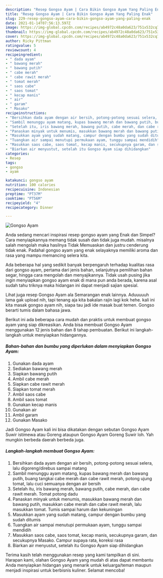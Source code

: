 ```yaml
---
description: "Resep Gongso Ayam | Cara Bikin Gongso Ayam Yang Paling Enak"
title: "Resep Gongso Ayam | Cara Bikin Gongso Ayam Yang Paling Enak"
slug: 229-resep-gongso-ayam-cara-bikin-gongso-ayam-yang-paling-enak
date: 2021-01-14T07:56:13.597Z
image: https://img-global.cpcdn.com/recipes/ab4972c48a0da623/751x532cq70/gongso-ayam-foto-resep-utama.jpg
thumbnail: https://img-global.cpcdn.com/recipes/ab4972c48a0da623/751x532cq70/gongso-ayam-foto-resep-utama.jpg
cover: https://img-global.cpcdn.com/recipes/ab4972c48a0da623/751x532cq70/gongso-ayam-foto-resep-utama.jpg
author: Ricky Pittman
ratingvalue: 5
reviewcount: 4
recipeingredient:
- " dada ayam"
- " bawang merah"
- " bawang putih"
- " cabe merah"
- " cabe rawit merah"
- " tomat merah"
- " saos cabe"
- " saos tomat"
- " kecap manis"
- " air"
- " garam"
- " Masako"
recipeinstructions:
- "Bersihkan dada ayam dengan air bersih, potong-potong sesuai selera, lalu digoreng/direbus sampai matang"
- "Sambil menunggu ayam matang, kupas bawang merah dan bawang putih, buang tangkai cabe merah dan cabe rawit merah, potong ujung tomat, lalu cuci semuanya dengan air bersih"
- "Setelah itu, iris bawang merah, bawang putih, cabe merah, dan cabe rawit merah. Tomat potong dadu"
- "Panaskan minyak untuk menumis, masukkan bawang merah dan bawang putih, masukkan cabe merah dan cabe rawit merah, lalu masukkan tomat. Tumis sampai harum dan kekuningan"
- "Masukkan ayam yang sudah matang, campur dengan bumbu yang sudah ditumis"
- "Tuangkan air sampai menutupi permukaan ayam, tunggu sampai mendidih"
- "Masukkan saos cabe, saos tomat, kecap manis, secukupnya garam, dan secukupnya Masako. Campur supaya rata, koreksi rasa"
- "Biarkan air menyustut, setelah itu Gongso Ayam siap dihidangkan"
categories:
- Resep
tags:
- gongso
- ayam

katakunci: gongso ayam 
nutrition: 100 calories
recipecuisine: Indonesian
preptime: "PT37M"
cooktime: "PT56M"
recipeyield: "4"
recipecategory: Dinner

---
```



![Gongso Ayam](https://img-global.cpcdn.com/recipes/ab4972c48a0da623/751x532cq70/gongso-ayam-foto-resep-utama.jpg)

Anda sedang mencari inspirasi resep gongso ayam yang Enak dan Simpel? Cara menyiapkannya memang tidak susah dan tidak juga mudah. misalnya salah mengolah maka hasilnya Tidak Memuaskan dan justru cenderung tidak enak. Padahal gongso ayam yang enak selayaknya memiliki aroma dan rasa yang mampu memancing selera kita.

Ada beberapa hal yang sedikit banyak berpengaruh terhadap kualitas rasa dari gongso ayam, pertama dari jenis bahan, selanjutnya pemilihan bahan segar, hingga cara mengolah dan menyajikannya. Tidak usah pusing jika ingin menyiapkan gongso ayam enak di mana pun anda berada, karena asal sudah tahu triknya maka hidangan ini dapat menjadi sajian spesial.

Lihat juga resep Gongso Ayam ala Semarangan enak lainnya. Aduuuuuh lama gak upload nih, tapi tenang aja kita bakalan rajin lagi kok hehe. kali ini kita masak gongso ayam nih, siapa tau jadi ide masak buat temen. Gongso berarti tumis dalam bahasa jawa.


Berikut ini ada beberapa cara mudah dan praktis untuk membuat gongso ayam yang siap dikreasikan. Anda bisa membuat Gongso Ayam menggunakan 12 jenis bahan dan 8 tahap pembuatan. Berikut ini langkah-langkah untuk menyiapkan hidangannya.

<!--inarticleads1-->

##### Bahan-bahan dan bumbu yang diperlukan dalam menyiapkan Gongso Ayam:

1. Gunakan  dada ayam
1. Sediakan  bawang merah
1. Siapkan  bawang putih
1. Ambil  cabe merah
1. Siapkan  cabe rawit merah
1. Siapkan  tomat merah
1. Ambil  saos cabe
1. Ambil  saos tomat
1. Gunakan  kecap manis
1. Gunakan  air
1. Ambil  garam
1. Gunakan  Masako


Jadi Gongso Ayam kali ini bisa dikatakan dengan sebutan Gongso Ayam Suwir istimewa atau Goreng ataupun Gongso Ayam Goreng Suwir loh. Yah mungkin berbeda daerah berbeda juga. 

<!--inarticleads2-->

##### Langkah-langkah membuat Gongso Ayam:

1. Bersihkan dada ayam dengan air bersih, potong-potong sesuai selera, lalu digoreng/direbus sampai matang
1. Sambil menunggu ayam matang, kupas bawang merah dan bawang putih, buang tangkai cabe merah dan cabe rawit merah, potong ujung tomat, lalu cuci semuanya dengan air bersih
1. Setelah itu, iris bawang merah, bawang putih, cabe merah, dan cabe rawit merah. Tomat potong dadu
1. Panaskan minyak untuk menumis, masukkan bawang merah dan bawang putih, masukkan cabe merah dan cabe rawit merah, lalu masukkan tomat. Tumis sampai harum dan kekuningan
1. Masukkan ayam yang sudah matang, campur dengan bumbu yang sudah ditumis
1. Tuangkan air sampai menutupi permukaan ayam, tunggu sampai mendidih
1. Masukkan saos cabe, saos tomat, kecap manis, secukupnya garam, dan secukupnya Masako. Campur supaya rata, koreksi rasa
1. Biarkan air menyustut, setelah itu Gongso Ayam siap dihidangkan




Terima kasih telah menggunakan resep yang kami tampilkan di sini. Harapan kami, olahan Gongso Ayam yang mudah di atas dapat membantu Anda menyiapkan hidangan yang menarik untuk keluarga/teman maupun menjadi inspirasi untuk berbisnis kuliner. Selamat mencoba!
